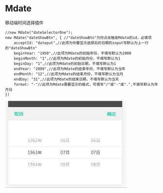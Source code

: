 # Mdate
移动端时间选择插件

```
//new Mdate("dateSelectorOne");
new Mdate("dateShowBtn", { //"dateShowBtn"为你点击触发Mdate的id，必填项
    acceptId: "dateput",//此项为你要显示选择后的日期的input写默认为上一行的"dateShowBtn"
    beginYear: "1950",//此项为Mdate的初始年份，不填写默认为2000
    beginMonth: "1",//此项为Mdate的初始月份，不填写默认为1
    beginDay: "1",//此项为Mdate的初始日期，不填写默认为1
    endYear: "2099",//此项为Mdate的结束年份，不填写默认为当年
    endMonth: "12",//此项为Mdate的结束月份，不填写默认为当月
    endDay: "31",//此项为Mdate的结束日期，不填写默认为当天
    format: "-"//此项为Mdate需要显示的格式，可填写"/"或"-"或".",不填写默认为年月日
})

```
![图片演示](https://github.com/wo2tanglili/Mdate/blob/master/demo.png)